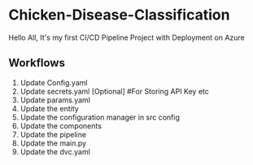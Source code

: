 # Chicken-Disease-Classification

Hello All, It's my first CI/CD Pipeline Project with Deployment on Azure

## Workflows
1. Update Config.yaml
2. Update secrets.yaml [Optional] #For Storing API Key etc
3. Update params.yaml
4. Update the entity
5. Update the configuration manager in src config
6. Update the components
7. Update the pipeline
8. Update the main.py
9. Update the dvc.yaml